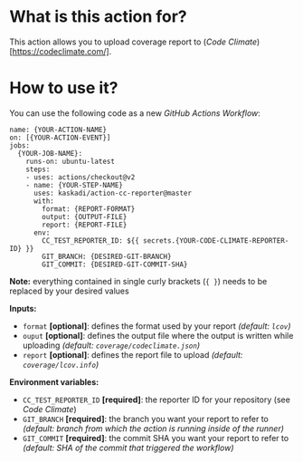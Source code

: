 # What is this action for?

This action allows you to upload coverage report to (_Code Climate_)[https://codeclimate.com/].

# How to use it?

You can use the following code as a new _GitHub Actions Workflow_:

```
name: {YOUR-ACTION-NAME}
on: [{YOUR-ACTION-EVENT}]
jobs:
  {YOUR-JOB-NAME}:
    runs-on: ubuntu-latest
    steps:
    - uses: actions/checkout@v2
    - name: {YOUR-STEP-NAME}
      uses: kaskadi/action-cc-reporter@master
      with:
        format: {REPORT-FORMAT}
        output: {OUTPUT-FILE}
        report: {REPORT-FILE}
      env:
        CC_TEST_REPORTER_ID: ${{ secrets.{YOUR-CODE-CLIMATE-REPORTER-ID} }}
        GIT_BRANCH: {DESIRED-GIT-BRANCH}
        GIT_COMMIT: {DESIRED-GIT-COMMIT-SHA}
```

**Note:** everything contained in single curly brackets (`{ }`) needs to be replaced by your desired values

**Inputs:**
- `format` **[optional]**: defines the format used by your report _(default: `lcov`)_
- `ouput` **[optional]**: defines the output file where the output is written while uploading _(default: `coverage/codeclimate.json`)_
- `report` **[optional]**: defines the report file to upload _(default: `coverage/lcov.info`)_

**Environment variables:**
- `CC_TEST_REPORTER_ID` **[required]**: the reporter ID for your repository (see _Code Climate_)
- `GIT_BRANCH` **[required]**: the branch you want your report to refer to _(default: branch from which the action is running inside of the runner)_
- `GIT_COMMIT` **[required]**: the commit SHA you want your report to refer to _(default: SHA of the commit that triggered the workflow)_
